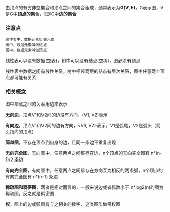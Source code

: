 由顶点的有穷非空集合和顶点之间的集合组成，通常表示为**G(V, E)**，G表示图，V是G中**顶点的集**合，E是G中**边的集合**

### 注意点
	线性表中，数据元素叫做元素
	树中，数据元素叫做结点
	图中，数据元素叫做顶点
线性表可以没有数据(空表)，树中可以没有结点(空树)，图必须有顶点

线性表中数据之间有线性关系，树中相邻两层的结点有层次关系，图中任意两个顶点都可能有关系

### 相关概念
图中顶点之间的关系用边来表示

**无向边**，顶点V1和V2间的边没有方向，(V1, V2)表示

**有向边**，顶点V1和V2间的边有方向，<V1, V2>表示，V1是弧尾，V2是弧头（箭头指向的顶点）

**简单图**，不存在顶点到自身的边，且同一条边不重复出现

**无向完全图**，无向图中，任意两点之间都存在边，n个顶点的无向完全图有 n*(n-1)/2 条边

**有向完全图**，有向图中，任意两点之间都存在方向互为相反的两条弧，n个顶点的有向完全图有 n*(n-1) 条边

**稀疏图和稠密图**，两者是相对而言的，一般来说边或者弧数小于 n*log2(n)的图为稀疏图，反之就是稠密图

**权**，图上的边或弧具有与之相关的数字，这类图叫做带权图


